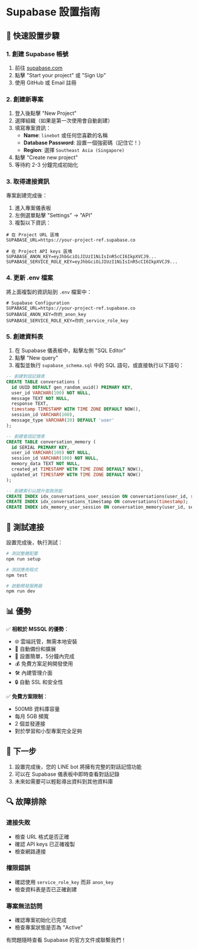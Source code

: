 # Supabase 設置指南

## 🚀 快速設置步驟

### 1. 創建 Supabase 帳號

1. 前往 [supabase.com](https://supabase.com)
2. 點擊 "Start your project" 或 "Sign Up"
3. 使用 GitHub 或 Email 註冊

### 2. 創建新專案

1. 登入後點擊 "New Project"
2. 選擇組織（如果是第一次使用會自動創建）
3. 填寫專案資訊：
   - **Name**: `linebot` 或任何您喜歡的名稱
   - **Database Password**: 設置一個強密碼（記住它！）
   - **Region**: 選擇 `Southeast Asia (Singapore)` 
4. 點擊 "Create new project"
5. 等待約 2-3 分鐘完成初始化

### 3. 取得連接資訊

專案創建完成後：

1. 進入專案儀表板
2. 左側選單點擊 "Settings" → "API"
3. 複製以下資訊：

```env
# 在 Project URL 區塊
SUPABASE_URL=https://your-project-ref.supabase.co

# 在 Project API keys 區塊
SUPABASE_ANON_KEY=eyJhbGciOiJIUzI1NiIsInR5cCI6IkpXVCJ9...
SUPABASE_SERVICE_ROLE_KEY=eyJhbGciOiJIUzI1NiIsInR5cCI6IkpXVCJ9...
```

### 4. 更新 .env 檔案

將上面複製的資訊貼到 `.env` 檔案中：

```env
# Supabase Configuration
SUPABASE_URL=https://your-project-ref.supabase.co
SUPABASE_ANON_KEY=你的_anon_key
SUPABASE_SERVICE_ROLE_KEY=你的_service_role_key
```

### 5. 創建資料表

1. 在 Supabase 儀表板中，點擊左側 "SQL Editor"
2. 點擊 "New query"
3. 複製並執行 `supabase_schema.sql` 中的 SQL 語句，或直接執行以下語句：

```sql
-- 創建對話記錄表
CREATE TABLE conversations (
  id UUID DEFAULT gen_random_uuid() PRIMARY KEY,
  user_id VARCHAR(100) NOT NULL,
  message TEXT NOT NULL,
  response TEXT,
  timestamp TIMESTAMP WITH TIME ZONE DEFAULT NOW(),
  session_id VARCHAR(100),
  message_type VARCHAR(20) DEFAULT 'user'
);

-- 創建會話記憶表
CREATE TABLE conversation_memory (
  id SERIAL PRIMARY KEY,
  user_id VARCHAR(100) NOT NULL,
  session_id VARCHAR(100) NOT NULL,
  memory_data TEXT NOT NULL,
  created_at TIMESTAMP WITH TIME ZONE DEFAULT NOW(),
  updated_at TIMESTAMP WITH TIME ZONE DEFAULT NOW()
);

-- 創建索引以提升查詢效能
CREATE INDEX idx_conversations_user_session ON conversations(user_id, session_id);
CREATE INDEX idx_conversations_timestamp ON conversations(timestamp);
CREATE INDEX idx_memory_user_session ON conversation_memory(user_id, session_id);
```

## 🔧 測試連接

設置完成後，執行測試：

```bash
# 測試整體配置
npm run setup

# 測試應用程式
npm test

# 啟動開發服務器
npm run dev
```

## 📊 優勢

✅ **相較於 MSSQL 的優勢**：
- 🌐 雲端託管，無需本地安裝
- 🔧 自動備份和擴展
- 🚀 設置簡單，5分鐘內完成
- 💰 免費方案足夠開發使用
- 🛠️ 內建管理介面
- 🔒 自動 SSL 和安全性

✅ **免費方案限制**：
- 500MB 資料庫容量
- 每月 5GB 頻寬
- 2 個並發連接
- 對於學習和小型專案完全足夠

## 🎯 下一步

1. 設置完成後，您的 LINE bot 將擁有完整的對話記憶功能
2. 可以在 Supabase 儀表板中即時查看對話記錄
3. 未來如需要可以輕鬆導出資料到其他資料庫

## 🔍 故障排除

### 連接失敗
- 檢查 URL 格式是否正確
- 確認 API keys 已正確複製
- 檢查網路連接

### 權限錯誤
- 確認使用 `service_role_key` 而非 `anon_key`
- 檢查資料表是否已正確創建

### 專案無法訪問
- 確認專案初始化已完成
- 檢查專案狀態是否為 "Active"

有問題隨時查看 Supabase 的官方文件或聯繫我們！